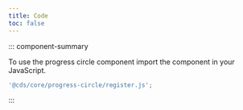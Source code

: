 ```yaml
---
title: Code
toc: false
---
```


::: component-summary

To use the progress circle component import the component in your JavaScript.

```javascript
'@cds/core/progress-circle/register.js';
```

:::

<CdsDemos componentName="progress-circle" />
